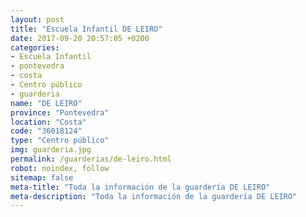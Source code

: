 ```yaml
---
layout: post
title: "Escuela Infantil DE LEIRO"
date: 2017-09-20 20:57:05 +0200
categories:
- Escuela Infantil
- pontevedra
- costa
- Centro público
- guarderia
name: "DE LEIRO"
province: "Pontevedra"
location: "Costa"
code: "36018124"
type: "Centro público"
img: guarderia.jpg
permalink: /guarderias/de-leiro.html
robot: noindex, follow
sitemap: false
meta-title: "Toda la información de la guardería DE LEIRO"
meta-description: "Toda la información de la guardería DE LEIRO"
---
```

